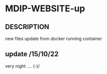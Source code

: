 # MDIP-WEBSITE-up
## DESCRIPTION
new files update from docker running container
## update  /15/10/22 
very night .... \(*-*)/

